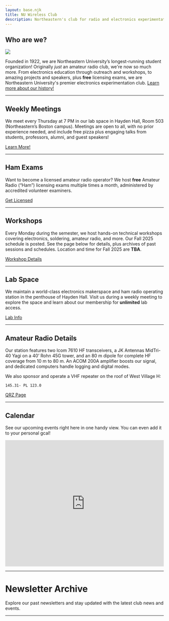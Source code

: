 ```yaml
---
layout: base.njk
title: NU Wireless Club
description: Northeastern's club for radio and electronics experimentation
---
```


## Who are we?

![](/img/club-s24.webp)

Founded in 1922, we are Northeastern University’s longest-running student organization! Originally *just* an amateur radio club, we're now so much more. From electronics education through outreach and workshops, to amazing projects and speakers, plus **free** licensing exams, we are Northeastern University's premier electronics experimentation club. [Learn more about our history!](/history/)

-------------------------

## Weekly Meetings

We meet every Thursday at 7 PM in our lab space in Hayden Hall, Room 503 (Northeastern’s Boston campus). Meetings are open to all, with no prior experience needed, and include free pizza plus engaging talks from students, professors, alumni, and guest speakers!

<a href="/meetings" class="retro-button">Learn More!</a>

-------------------------

## Ham Exams

Want to become a licensed amateur radio operator? We host **free** Amateur Radio (“Ham”) licensing exams multiple times a month, administered by accredited volunteer examiners.

<a href="/exams" class="retro-button">Get Licensed</a>

-------------------------

## Workshops

Every Monday during the semester, we host hands-on technical workshops covering electronics, soldering, amateur radio, and more. Our Fall 2025 schedule is posted. See the page below for details, plus archives of past sessions and schedules. Location and time for Fall 2025 are **TBA**.

<a href="/workshop" class="retro-button">Workshop Details</a>

-------------------------

## Lab Space

We maintain a world-class electronics makerspace and ham radio operating station in the penthouse of Hayden Hall. Visit us during a weekly meeting to explore the space and learn about our membership for **unlimited** lab access.

<a href="/lab" class="retro-button">Lab Info</a>

-------------------------

## Amateur Radio Details

Our station features two Icom 7610 HF transceivers, a JK Antennas MidTri-40 Yagi on a 40’ Rohn 45G tower, and an 80 m dipole for complete HF coverage from 10 m to 80 m. An ACOM 200A amplifier boosts our signal, and dedicated computers handle logging and digital modes.

We also sponsor and operate a VHF repeater on the roof of West Village H:

`145.31- PL 123.0`

<a href="https://www.qrz.com/db/W1KBN" class="retro-button">QRZ Page</a> 

-------------------------

## Calendar

See our upcoming events right here in one handy view. You can even add it to your personal gcal!
<iframe src="https://calendar.google.com/calendar/embed?height=600&wkst=1&ctz=America%2FNew_York&showPrint=0&showNav=0&title=Wireless%20Club%20Events&mode=AGENDA&showDate=0&showTabs=0&showTz=0&src=Y18xOWIwM2YyODAyNGNiMjNmZWY5NzhkYmU2Y2JhYzM4NWRmYjgxNjVhZDRjOTA2YmM2NjQwNDYzN2IzODg0NmY4QGdyb3VwLmNhbGVuZGFyLmdvb2dsZS5jb20&color=%23F4511E" style="border-width:0" width="100%" height="400" frameborder="0" scrolling="no" alt="Upcoming events calendar"></iframe>

-------------------------

# Newsletter Archive

Explore our past newsletters and stay updated with the latest club news and events.

-------------------------

<div class="newsletter-archive">
  <style>
    .display_archive {
      font-size: 18px;
      line-height: 1.6;
    }
    .campaign {
      line-height: 1.6;
      margin: 10px 0;
    }
  </style>
  <script
    language="javascript"
    src="https://nuwireless.us11.list-manage.com/generate-js/?u=e1625552574eea2fced003891&show=10&fid=19645"
    type="text/javascript"
  ></script>
</div>